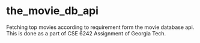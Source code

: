 # the_movie_db_api
Fetching top movies according to requirement form the movie database api. This is done as a part of CSE 6242 Assignment of Georgia Tech.
